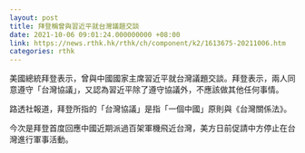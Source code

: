 ```yaml
---
layout: post
title: 拜登稱曾與習近平就台灣議題交談
date: 2021-10-06 09:01:24.000000000 +08:00
link: https://news.rthk.hk/rthk/ch/component/k2/1613675-20211006.htm
categories: rthk
---
```


美國總統拜登表示，曾與中國國家主席習近平就台灣議題交談。拜登表示，兩人同意遵守「台灣協議」，又認為習近平除了遵守協議外，不應該做其他任何事情。

路透社報道，拜登所指的「台灣協議」是指「一個中國」原則與《台灣關係法》。

今次是拜登首度回應中國近期派過百架軍機飛近台灣，美方日前促請中方停止在台灣進行軍事活動。
